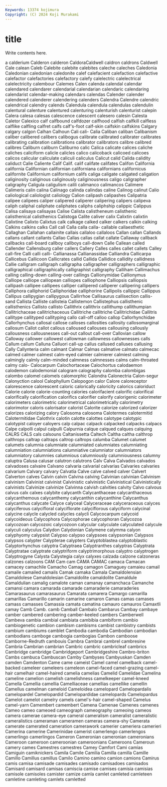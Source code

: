 ```yaml
---
Keywords: 13374 kojimura
Copyright: (C) 2024 Koji Murakami
---
```


# title

Write contents here.



a
calderium Calderon calderon CaldoraCaldwell caldron caldrons Caldwell Cale calean Caleb
Calebite calebite calebites caleche caleches Caledonia Caledonian caledonian caledonite calef
calefacient calefaction calefactive calefactor calefactories calefactory calefy calelectric calelectrical calelectricity
calembour Calemes Calen calenda calendal calendar calendared calendarer calendarial calendarian
calendaric calendaring calendarist calendar-making calendars calendas Calender calender calendered calenderer
calendering calenders Calendra Calendre calendric calendrical calendry calends Calendula calendula
calendulas calendulin calentural calenture calentured calenturing calenturish calenturist calepin Calera
calesa calesas calescence calescent calesero calesin Calesta Caletor Calexico calf
calfbound calfdozer calfhood calfish calfkill calfless calflike calfling calfret calfs
calf's-foot calf-skin calfskin calfskins Calgary calgary calgon Calhan Calhoun Cali
cali- Calia Caliban caliban Calibanism caliber calibered calibers calibogus calibrate
calibrated calibrater calibrates calibrating calibration calibrations calibrator calibrators calibre calibred
calibres Caliburn caliburn Caliburno calic Calica calicate calices caliche caliches
caliciform calicle calicles calico calicoback calicoed calicoes calicos calicular caliculate
caliculi caliculus Calicut calid Calida calidity caliduct Calie Caliente Calif
Calif. calif califate califates Califon California california Californian californian californiana
californians californicus californite Californium californium califs caliga caligate caligated caligation
caliginosity caliginous caliginously caliginousness caligo caligrapher caligraphy Caligula caligulism calili
calimanco calimancos Calimere Calimeris calin calina Calinago calinda calindas caline
Calinog calinut Calio caliological caliologist caliology Calion calipash calipashes Calipatria
calipee calipees caliper calipered caliperer calipering calipers calipeva caliph caliphal
caliphate caliphates caliphs caliphship calippic Calippus Calisa calisaya calisayas Calise
Calista calistheneum calisthenic calisthenical calisthenics Calistoga Calite caliver calix Calixtin
calixtin Calixtine Calixto Calixtus calk calkage calked calker calkers calkin
calking Calkins calkins calks Call call Calla calla calla- callable
callaesthetic Callaghan Callahan callainite callais callaloo callaloos Callan callan Callands
callans callant callants Callao Callas callas callat callate Callaway callback
callbacks call-board callboy callboys call-down Calle Callean called Callender Callensburg
caller callers Callery Calles calles callet callets Calley call-fire Calli
calli calli- Callianassa Callianassidae Calliandra Callicarpa Callicebus Callicoon Callicrates callid
Callida Callidice callidity callidness Callie calligram calligraph calligrapha calligrapher calligraphers
calligraphic calligraphical calligraphically calligraphist calligraphy Calliham Callimachus calling calling-down calling-over
callings Callionymidae Callionymus Calliope calliope calliopean calliopes calliophone Calliopsis calliopsis
callipash callipee callipees calliper callipered calliperer callipering callipers Calliphora calliphorid
Calliphoridae calliphorine Callipolis callippic Callippus Callipus callipygian callipygous Callirrhoe Callisaurus
callisection callis-sand Callista Calliste callisteia Callistemon Callistephus callisthenic callisthenics Callisto
callisto Callithrix callithrix callithump callithumpian Callitrichaceae callitrichaceous Callitriche callitriche Callitrichidae
Callitris callitype callityped callityping callo call-off calloo callop Callorhynchidae Callorhynchus
callosal callose calloses callosities callosity callosomarginal callosum Callot callot callous
calloused callouses callousing callously callousness callousnesses call-out callout call-over Callovian
callow Calloway callower callowest callowman callowness callownesses calls Callum callum
Calluna Calluori call-up callus callused calluses callusing Cally Callynteria calm
calmant Calmar Calmas calmative calmato calmecac calmed calmer calmest calm-eyed
calmier calmierer calmiest calming calmingly calmly calm-minded calmness calmnesses calms
calm-throated calmy calo- Calocarpum Calochortaceae Calochortus calodaemon calodemon calodemonial calogram
calography calomba calombigas calombo calomel calomels calomorphic Calondra Calonectria Calon-segur
Calonyction calool Calophyllum Calopogon calor Calore caloreceptor calorescence calorescent caloric
calorically caloricity calorics caloriduct Calorie calorie calorie-counting calories calorifacient calorific
calorifical calorifically calorification calorifics calorifier calorify calorigenic calorimeter calorimeters calorimetric
calorimetrical calorimetrically calorimetry calorimotor caloris calorisator calorist Calorite calorize calorized
calorizer calorizes calorizing calory Calosoma calosoma Calotermes calotermitid Calotermitidae Calothrix
calotin calotte calottes calotype calotypic calotypist caloyer caloyers calp calpac
calpack calpacked calpacks calpacs Calpe calpolli calpul calpulli Calpurnia calque
calqued calques calquing CALRS CALS cals calsouns Caltanissetta Caltech Caltha
caltha calthrop calthrops caltrap caltraps caltrop caltrops calumba Calumet calumet
calumets calumnia calumniate calumniated calumniates calumniating calumniation calumniations calumniative calumniator
calumniators calumniatory calumnies calumnious calumniously calumniousness calumny caluptra Calusa calusar
calutron calutrons Calv Calva Calvados calvados calvadoses calvaire Calvano calvaria
calvarial calvarias Calvaries calvaries calvarium Calvary calvary Calvatia Calve calve
calved calver Calvert Calverton calves Calvin calvin Calvina calving Calvinian
calvinian Calvinism calvinism Calvinist calvinist Calvinistic calvinistic Calvinistical Calvinistically calvinists
Calvinize calvinize Calvinna calvish calvities calvity Calvo calvous calvus calx
calxes calybite calycanth Calycanthaceae calycanthaceous calycanthemous calycanthemy calycanthin calycanthine Calycanthus
calycanthus calycate Calyce calyceal Calyceraceae calyceraceous calyces calyciferous calycifloral calyciflorate
calyciflorous calyciform calycinal calycine calycle calycled calycles calycli Calycocarpum calycoid
calycoideous Calycophora Calycophorae calycophoran Calycozoa calycozoan calycozoic calycozoon calycular calyculate
calyculated calycule calyculi calyculus Calydon Calydonian Calymene calymma calyon calyphyomy
calypsist Calypso calypso calypsoes calypsonian Calypsos calypsos calypter Calypterae calypters
Calyptoblastea calyptoblastic Calyptorhynchus calyptra Calyptraea Calyptranthes calyptras Calyptrata Calyptratae calyptrate
calyptriform calyptrimorphous calyptro calyptrogen Calyptrogyne Calysta Calystegia calyx calyxes calzada
calzone calzoneras calzones calzoons CAM Cam cam CAMA CAMAC camaca
Camacan camacey camachile Camacho Camag camagon Camaguey camaieu camail camaile
camailed camails Camak camaka Camala Camaldolensian Camaldolese Camaldolesian Camaldolite camaldolite
Camaldule Camaldulian camalig camalote caman camanay camanchaca Camanche camansi camara
camarada camarade camaraderie camaraderies Camarasaurus camarasaurus Camarata camarera Camargo camarilla
camarillas Camarillo camarin camarine camaron Camas camas camases camass camasses
Camassia camata camatina camauro camauros Camaxtli camay Camb Camb. camb
Camball Cambalo Cambarus Cambay cambaye camber cambered cambering camber-keeled cambers
Camberwell Cambeva cambia cambial cambiata cambibia cambiform cambio cambiogenetic cambion
cambism cambisms cambist cambistry cambists cambium cambiums camblet Cambodia cambodia
Cambodian cambodian cambodians camboge cambogia cambogias Cambon camboose Camborne-Redruth cambouis
Cambra Cambrai cambrel cambresine Cambria Cambrian cambrian Cambric cambric cambricleaf
cambrics Cambridge cambridge Cambridgeport Cambridgeshire Cambro-briton Cambs cambuca Cambuscan Camby
Cambyses Cambyuskan Camden camden Camdenton Came came cameist Camel camel
camelback camel-backed cameleer cameleers cameleon camel-faced camel-grazing camel-hair camelhair camel-haired
camelia camelias Camelid Camelidae Camelina cameline camelion camelish camelishness camelkeeper
camel-kneed Camella Camellia camellia Camelliaceae camellias camellike camellin Camellus camelman
cameloid Cameloidea camelopard Camelopardalis camelopardel Camelopardid Camelopardidae camelopards Camelopardus Camelot
camelot camelry camels camel's-hair camel-shaped Camelus camel-yarn Camembert camembert Camena
Camenae Camenes camenes Cameo cameo cameoed cameograph cameography cameoing cameos
camera camerae camera-eye cameral cameralism cameralist cameralistic cameralistics cameraman cameramen
cameras camera-shy Camerata camerate camerated cameration camerawork camerier cameriera camerieri
Camerina camerine Camerinidae camerist camerlengo camerlengos camerlingo camerlingos Cameron Cameronian
cameronian cameronians Cameroon cameroon cameroonian cameroonians Cameroons Cameroun camery cames
Camestres camestres Camey Camfort Cami camias Camiguin camiknickers Camila Camile
Camilia Camilla camilla Camille Camillo Camillus camillus Camilo Camino camino
camion camions Camirus camis camisa camisade camisades camisado camisadoes camisados
Camisard camisard camisas camiscia camise camises camisia camisias camisole camisoles
camister camize camla camlet camleted camleteen camletine camleting camlets camletted
